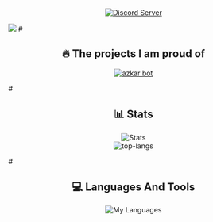 <div align="center" style="margin-top: 50px;">
  <p>
    <a href="https://discord.gg/KXGnFx4TDK">
      <img src="http://invidget.switchblade.xyz/hTkzz2ZzJA" alt="Discord Server"/>
    </a>
  </p>
</div>
<a href="https://discord.com/users/877717735801487360"><img src="https://lanyard.cnrad.dev/api/877717735801487360?idleMessage=%D9%88%D9%84%D8%A7%20%D8%AD%D8%A7%D8%AC%D9%87&showDisplayName=true&theme=dark" /></a>
#
<div align="center">
  <h2>🔥 The projects I am proud of</h2>
  <p>
    <a href="https://github.com/ziadta3bannafsianwmokt2b/Azkarbot-72.20">
      <img src="https://github-readme-stats.vercel.app/api/pin/?username=ziadta3bannafsianwmokt2b&repo=azkarbot-72.20&bg_color=0d1117&title_color=00ccff&text_color=a5a5a5" alt="azkar bot" />
    </a>
  </p>
</div>
    </a>
  </p>
</div>
#
<div align="center">
  <h2>📊 Stats</h2>
  <p>
    <img src="https://github-readme-stats.vercel.app/api?username=ziadta3bannafsianwmokt2b&rank_icon=github&theme=dark" alt="Stats"/>
    <br>
    <img src="https://github-readme-stats.vercel.app/api/top-langs/?username=ziadta3bannafsianwmokt2b&layout=pie&theme=dark" alt="top-langs"/>
  </p>
</div>
#
</div>
<div align="center">
  <h2>💻 Languages And Tools</h2>
    <img src="https://skillicons.dev/icons?i=js,vscode,npm,nodejs,github,discordjs,bots,discord" alt="My Languages"/>
</div>
